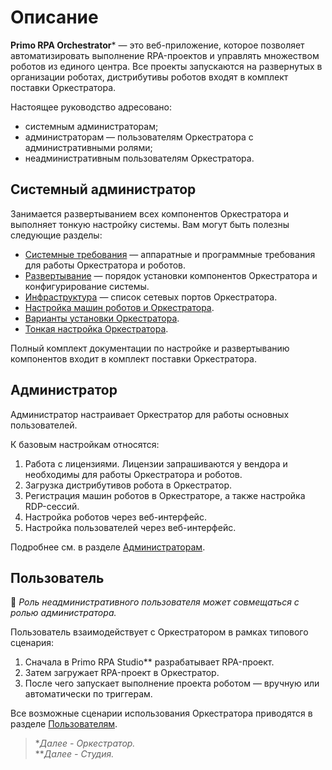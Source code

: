 # Описание

**Primo RPA Orchestrator**\* — это веб-приложение, которое позволяет автоматизировать выполнение RPA-проектов и управлять множеством роботов из единого центра. Все проекты запускаются на развернутых в организации роботах, дистрибутивы роботов входят в комплект поставки Оркестратора. 

Настоящее руководство адресовано:
* системным администраторам;
* администраторам — пользователям Оркестратора с административными ролями;
* неадминистративным пользователям Оркестратора.

## Системный администратор

Занимается развертыванием всех компонентов Оркестратора и выполняет тонкую настройку системы. Вам могут быть полезны следующие разделы:
* [Системные требования](https://docs.primo-rpa.ru/primo-rpa/orchestrator/systemreq) — аппаратные и программные требования для работы Оркестратора и роботов.
* [Развертывание](https://docs.primo-rpa.ru/primo-rpa/orchestrator/deployment) — порядок установки компонентов Оркестратора и конфигурирование системы.
* [Инфраструктура](https://docs.primo-rpa.ru/primo-rpa/orchestrator/ports) — список сетевых портов Оркестратора.
* [Настройка машин роботов и Оркестратора](https://docs.primo-rpa.ru/primo-rpa/orchestrator/setting-up-machines).
* [Варианты установки Оркестратора](https://docs.primo-rpa.ru/primo-rpa/orchestrator/quick-installation).
* [Тонкая настройка Оркестратора](https://docs.primo-rpa.ru/primo-rpa/orchestrator/fine-tuning).

Полный комплект документации по настройке и развертыванию компонентов входит в комплект поставки Оркестратора. 


## Администратор

Администратор настраивает Оркестратор для работы основных пользователей. 

К базовым настройкам относятся:

1. Работа с лицензиями. Лицензии запрашиваются у вендора и необходимы для работы Оркестратора и роботов.
2. Загрузка дистрибутивов робота в Оркестратор.
3. Регистрация машин роботов в Оркестраторе, а также настройка RDP-сессий.
4. Настройка роботов через веб-интерфейс.
5. Настройка пользователей через веб-интерфейс.

Подробнее см. в разделе [Администраторам](https://docs.primo-rpa.ru/primo-rpa/orchestrator/settings).

## Пользователь

:small_blue_diamond: *Роль неадминистративного пользователя может совмещаться с ролью администратора.*

Пользователь взаимодействует с Оркестратором в рамках типового сценария:

1. Сначала в Primo RPA Studio\*\* разрабатывает RPA-проект.
2. Затем загружает RPA-проект в Оркестратор.
3. После чего запускает выполнение проекта роботом — вручную или автоматически по триггерам.

Все возможные сценарии использования Оркестратора приводятся в разделе [Пользователям](https://docs.primo-rpa.ru/primo-rpa/orchestrator/basics).



> \**Далее - Оркестратор.*\
> \*\**Далее - Студия.*

